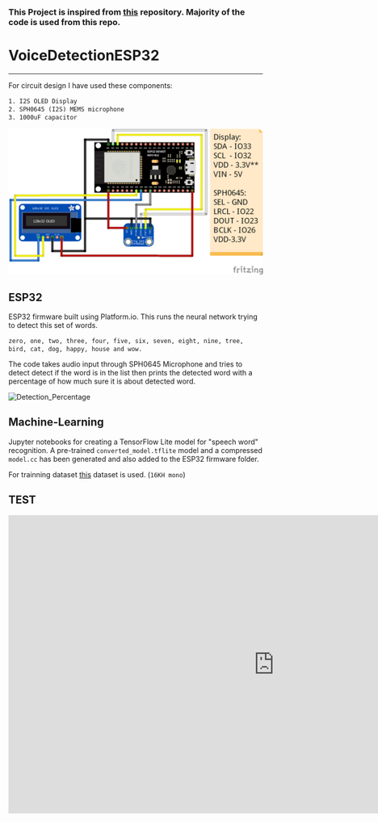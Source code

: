 ### This Project is inspired from [this](https://github.com/atomic14/voice-controlled-robot) repository. Majority of the code is used from this repo.
# VoiceDetectionESP32
***
For circuit design I have used these components:

    1. I2S OLED Display
    2. SPH0645 (I2S) MEMS microphone
    3. 1000uF capacitor

![Circuit Diagram](Circuit/ESP32_Speech_Command_bb.png)

## ESP32 
ESP32 firmware built using Platform.io. This runs the neural network trying to detect this set of words.

    zero, one, two, three, four, five, six, seven, eight, nine, tree, bird, cat, dog, happy, house and wow.

The code takes audio input through SPH0645 Microphone and tries to detect detect if the word is in the list then prints the detected word with a percentage of how much sure it is about detected word.

![Detection_Percentage](Circuit/IMG_20210818_144107.jpg)

## Machine-Learning

Jupyter notebooks for creating a TensorFlow Lite model for "speech word" recognition.
A pre-trained `converted_model.tflite` model and a compressed `model.cc` has been generated and also added to the ESP32 firmware folder.

For trainning dataset [this](http://download.tensorflow.org/data/speech_commands_v0.01.tar.gz) dataset is used. (`16KH mono`)

## TEST 
<html>
<iframe width="1051" height="591" src="https://www.youtube.com/embed/F7vG49up-y4" title="YouTube video player" frameborder="0" allow="accelerometer; autoplay; clipboard-write; encrypted-media; gyroscope; picture-in-picture" allowfullscreen></iframe>
</html>